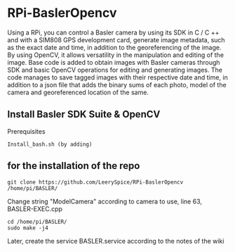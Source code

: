 # RPi-BaslerOpencv


Using a RPi, you can control a Basler camera by using its SDK in C / C ++ and with a SIM808 GPS development card, generate image metadata, such as the exact date and time, in addition to the georeferencing of the image.
By using OpenCV, it allows versatility in the manipulation and editing of the image.
Base code is added to obtain images with Basler cameras through SDK and basic OpenCV operations for editing and generating images.
The code manages to save tagged images with their respective date and time, in addition to a json file that adds the binary sums of each photo, model of the camera and georeferenced location of the same.


## Install Basler SDK Suite & OpenCV

Prerequisites

```
Install_bash.sh (by adding)
```

## for the installation of the repo

```
git clone https://github.com/LeerySpice/RPi-BaslerOpencv /home/pi/BASLER/
```

Change string "ModelCamera" according to camera to use, line 63, BASLER-EXEC.cpp

```
cd /home/pi/BASLER/
sudo make -j4
```

Later, create the service BASLER.service according to the notes of the wiki
